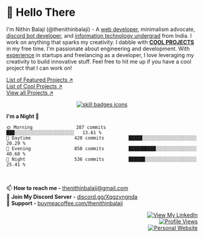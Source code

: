 # 👋 Hello There

I'm Nithin Balaji (@thenithinbalaji) - A [web developer](https://github.com/stars/thenithinbalaji/lists/my-web-dev-repos), minimalism advocate, [discord bot developer](https://discordbotlist.com/users/756511707228143646), and [information technology undergrad](https://www.linkedin.com/in/thenithinbalaji/) from India. I work on anything that sparks my creativity. I dabble with [**COOL PROJECTS**](https://github.com/stars/thenithinbalaji/lists/my-cool-projects) in my free time. I'm passionate about engineering and development. With [experience](https://www.linkedin.com/in/thenithinbalaji/) in startups and freelancing as a developer, I love leveraging my creativity to build innovative stuff. Feel free to hit me up if you have a cool project that I can work on! 

[List of Featured Projects ↗](https://github.com/thenithinbalaji/thenithinbalaji/blob/main/PROJECTS.md)  
[List of Cool Projects ↗](https://github.com/stars/thenithinbalaji/lists/my-cool-projects)  
[View all Projects ↗](https://github.com/thenithinbalaji?tab=repositories&q=&type=&language=&sort=stargazers)

<p align="center">
  <a href="https://github.com/thenithinbalaji?tab=repositories&q=&type=&language=&sort=stargazers" target="_blank">
    <img src="https://skillicons.dev/icons?i=tailwind,react,nextjs,flask,mongodb,cpp,python,js" alt="skill badges icons" />
  </a>
</p>

<!--START_SECTION:waka-->
**I'm a Night 🦉** 

```text
🌞 Morning                287 commits         ███░░░░░░░░░░░░░░░░░░░░░░   13.61 % 
🌆 Daytime                428 commits         █████░░░░░░░░░░░░░░░░░░░░   20.29 % 
🌃 Evening                858 commits         ██████████░░░░░░░░░░░░░░░   40.68 % 
🌙 Night                  536 commits         ██████░░░░░░░░░░░░░░░░░░░   25.41 % 
```



<!--END_SECTION:waka-->

<br />

📫 **How to reach me -** [thenithinbalaji@gmail.com](mailto:thenithinbalaji@gmail.com)  
💬 **Join My Discord Server -** [discord.gg/Xqgzyngnda](https://discord.gg/Xqgzyngnda)  
🌱 **Support -** [buymeacoffee.com/thenithinbalaji](https://www.buymeacoffee.com/thenithinbalaji)

<p align = 'right'>
  <a href = 'https://www.linkedin.com/in/thenithinbalaji/' target="_blank"> 
    <img src = 'https://user-images.githubusercontent.com/73932121/156936120-7d41b2a8-1d04-4fb4-b2db-de468965799f.svg' alt = "View My LinkedIn" />
  </a>

  <br />
  
  <a href = "https://github.com/thenithinbalaji">
    <img src="https://komarev.com/ghpvc/?username=thenithinbalaji&color=blue&label=PROFILE+VIEWS" alt = "Profile Views" />
  </a>

  <br />

  <a href="https://thenithinbalaji.github.io/">
    <img src="https://github.com/thenithinbalaji/thenithinbalaji/actions/workflows/pages/pages-build-deployment/badge.svg?branch=main" alt="Personal Website">
  </a>
  
</p>




